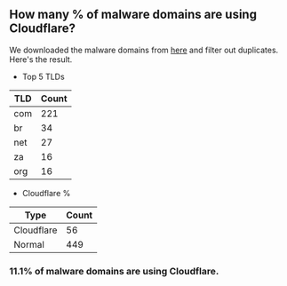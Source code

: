 ## How many % of malware domains are using Cloudflare?


We downloaded the malware domains from [here](https://urlhaus.abuse.ch) and filter out duplicates.
Here's the result.


[//]: # (start replacement)


- Top 5 TLDs

| TLD | Count |
| --- | --- |
| com | 221 |
| br | 34 |
| net | 27 |
| za | 16 |
| org | 16 |


- Cloudflare %

| Type | Count |
| --- | --- |
| Cloudflare | 56 |
| Normal | 449 |


### 11.1% of malware domains are using Cloudflare.